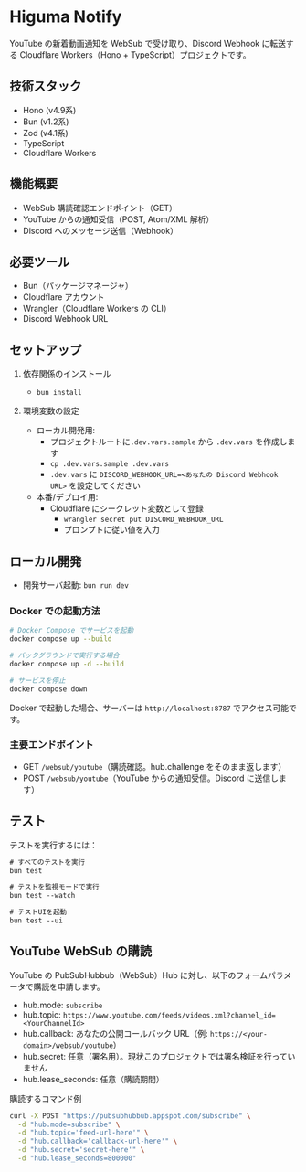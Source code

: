 # Higuma Notify

YouTube の新着動画通知を WebSub で受け取り、Discord Webhook に転送する Cloudflare Workers（Hono + TypeScript）プロジェクトです。

## 技術スタック

- Hono (v4.9系)
- Bun (v1.2系)
- Zod (v4.1系)
- TypeScript
- Cloudflare Workers

## 機能概要

- WebSub 購読確認エンドポイント（GET）
- YouTube からの通知受信（POST, Atom/XML 解析）
- Discord へのメッセージ送信（Webhook）

## 必要ツール

- Bun（パッケージマネージャ）
- Cloudflare アカウント
- Wrangler（Cloudflare Workers の CLI）
- Discord Webhook URL

## セットアップ

1. 依存関係のインストール
   - `bun install`

2. 環境変数の設定
   - ローカル開発用:
     - プロジェクトルートに`.dev.vars.sample` から `.dev.vars` を作成します
     - `cp .dev.vars.sample .dev.vars`
     - `.dev.vars` に `DISCORD_WEBHOOK_URL=<あなたの Discord Webhook URL>` を設定してください
   - 本番/デプロイ用:
     - Cloudflare にシークレット変数として登録
       - `wrangler secret put DISCORD_WEBHOOK_URL`
       - プロンプトに従い値を入力

## ローカル開発
- 開発サーバ起動: `bun run dev`

### Docker での起動方法
```bash
# Docker Compose でサービスを起動
docker compose up --build

# バックグラウンドで実行する場合
docker compose up -d --build

# サービスを停止
docker compose down
```

Docker で起動した場合、サーバーは `http://localhost:8787` でアクセス可能です。

### 主要エンドポイント
- GET `/websub/youtube`（購読確認。hub.challenge をそのまま返します）
- POST `/websub/youtube`（YouTube からの通知受信。Discord に送信します）

## テスト

テストを実行するには：

```txt
# すべてのテストを実行
bun test

# テストを監視モードで実行
bun test --watch

# テストUIを起動
bun test --ui
```

## YouTube WebSub の購読

YouTube の PubSubHubbub（WebSub）Hub に対し、以下のフォームパラメータで購読を申請します。

- hub.mode: `subscribe`
- hub.topic: `https://www.youtube.com/feeds/videos.xml?channel_id=<YourChannelId>`
- hub.callback: あなたの公開コールバック URL（例: `https://<your-domain>/websub/youtube`）
- hub.secret: 任意（署名用）。現状このプロジェクトでは署名検証を行っていません
- hub.lease_seconds: 任意（購読期間）

購読するコマンド例

```bash
curl -X POST "https://pubsubhubbub.appspot.com/subscribe" \
  -d "hub.mode=subscribe" \
  -d "hub.topic='feed-url-here'" \
  -d "hub.callback='callback-url-here'" \
  -d "hub.secret='secret-here'" \
  -d "hub.lease_seconds=800000"
```
